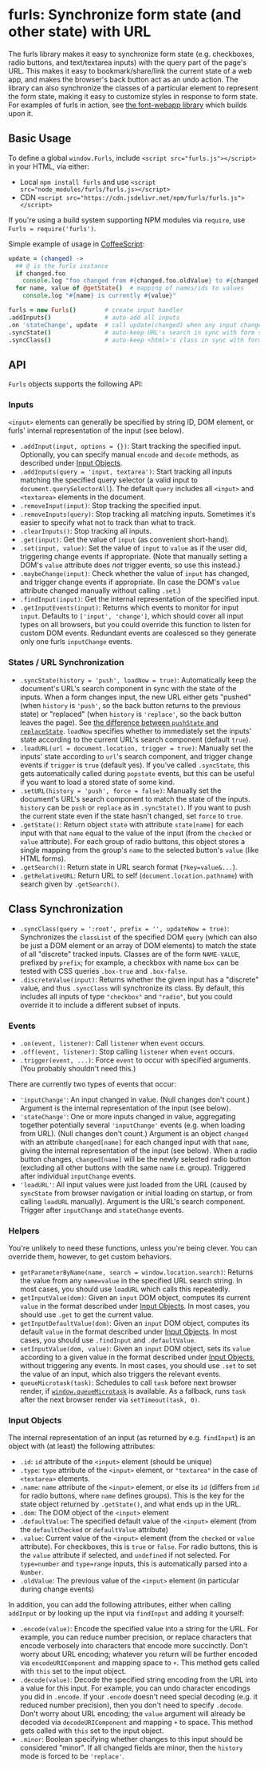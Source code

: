 # furls: Synchronize form state (and other state) with URL

The furls library makes it easy to synchronize form state (e.g. checkboxes,
radio buttons, and text/textarea inputs) with the query part of the page's URL.
This makes it easy to bookmark/share/link the current state of a web app, and
makes the browser's back button act as an undo action.
The library can also synchronize the classes of a particular element to
represent the form state, making it easy to customize styles in response to
form state.
For examples of furls in action, see
[the font-webapp library](https://github.com/edemaine/font-webapp)
which builds upon it.

## Basic Usage

To define a global `window.Furls`, include `<script src="furls.js"></script>`
in your HTML, via either:

* Local `npm install furls` and use
 `<script src="node_modules/furls/furls.js></script>`
* CDN `<script src="https://cdn.jsdelivr.net/npm/furls/furls.js"></script>`

If you're using a build system supporting NPM modules via `require`,
use `Furls = require('furls')`.

Simple example of usage in [CoffeeScript](https://coffeescript.org):

```coffee
update = (changed) ->
  ## @ is the furls instance
  if changed.foo
    console.log "foo changed from #{changed.foo.oldValue} to #{changed.foo.value}"
  for name, value of @getState()  # mapping of names/ids to values
    console.log "#{name} is currently #{value}"

furls = new Furls()        # create input handler
.addInputs()               # auto-add all inputs
.on 'stateChange', update  # call update(changed) when any input changes
.syncState()               # auto-keep URL's search in sync with form state
.syncClass()               # auto-keep <html>'s class in sync with form state
```

## API

`Furls` objects supports the following API:

### Inputs

`<input>` elements can generally be specified by string ID, DOM element,
or furls' internal representation of the input (see below).

* `.addInput(input, options = {})`: Start tracking the specified input.
  Optionally, you can specify manual `encode` and `decode` methods,
  as described under [Input Objects](#input-objects).
* `.addInputs(query = 'input, textarea')`: Start tracking all inputs matching
  the specified query selector (a valid input to `document.querySelectorAll`).
  The default `query` includes all `<input>` and `<textarea>` elements
  in the document.
* `.removeInput(input)`: Stop tracking the specified input.
* `.removeInputs(query)`: Stop tracking all matching inputs.
  Sometimes it's easier to specify what not to track than what to track.
* `.clearInputs()`: Stop tracking all inputs.
* `.get(input)`: Get the value of `input` (as convenient short-hand).
* `.set(input, value)`: Set the value of `input` to `value` as if the user
  did, triggering change events if appropriate.  (Note that manually setting
  a DOM's `value` attribute does *not* trigger events, so use this instead.)
* `.maybeChange(input)`: Check whether the value of `input` has changed,
  and trigger change events if appropriate.  (In case the DOM's `value`
  attribute changed manually without calling `.set`.)
* `.findInput(input)`: Get the internal representation of the specified input.
* `.getInputEvents(input)`: Returns which events to monitor for input `input`.
  Defaults to `['input', 'change']`, which should cover all input types on all
  browsers, but you could override this function to listen for custom DOM
  events.  Redundant events are coalesced so they generate only one furls
  `inputChange` events.

### States / URL Synchronization

* `.syncState(history = 'push', loadNow = true)`: Automatically keep the
  document's URL's search component in sync with the state of the inputs.
  When a form changes input, the new URL either gets "pushed" (when `history`
  is `'push'`, so the back button returns to the previous state) or
  "replaced" (when `history` is `'replace'`, so the back button leaves the
  page).  See [the difference between `pushState` and
  `replaceState`](https://developer.mozilla.org/en-US/docs/Web/API/History_API).
  `loadNow` specifies whether to immediately set the inputs' state according
  to the current URL's search component (default `true`).
* `.loadURL(url = document.location, trigger = true)`: Manually set the
  inputs' state according to `url`'s search component, and trigger change
  events if `trigger` is `true` (default yes).  If you've called `.syncState`,
  this gets automatically called during `popstate` events, but this can be
  useful if you want to load a stored state of some kind.
* `.setURL(history = 'push', force = false)`: Manually set the document's
  URL's search component to match the state of the inputs.  `history` can be
  `push` or `replace` as in `.syncState()`.  If you want to push the current
  state even if the state hasn't changed, set `force` to `true`.
* `.getState()`: Return object `state` with attribute `state[name]` for
  each input with that `name` equal to the value of the input
  (from the `checked` or `value` attribute).
  For each group of radio buttons, this object stores a single mapping from
  the group's `name` to the selected button's `value` (like HTML forms).
* `.getSearch()`: Return state in URL search format (`?key=value&...`).
* `.getRelativeURL`: Return URL to self (`document.location.pathname`)
  with search given by `.getSearch()`.

## Class Synchronization

* `.syncClass(query = ':root', prefix = '', updateNow = true)`:
  Synchronizes the `classList` of the specified DOM `query` (which can also
  be just a DOM element or an array of DOM elements) to match the state of
  all "discrete" tracked inputs.  Classes are of the form `NAME-VALUE`,
  prefixed by `prefix`; for example, a checkbox with name `box` can be tested
  with CSS queries `.box-true` and `.box-false`.
* `.discreteValue(input)`: Returns whether the given input has a "discrete"
  value, and thus `.syncClass` will synchronize its class.
  By default, this includes all inputs of type `"checkbox"` and `"radio"`,
  but you could override it to include a different subset of inputs.

### Events

* `.on(event, listener)`: Call `listener` when `event` occurs.
* `.off(event, listener)`: Stop calling `listener` when `event` occurs.
* `.trigger(event, ...)`: Force `event` to occur with specified arguments.
  (You probably shouldn't need this.)

There are currently two types of events that occur:

* `'inputChange'`: An input changed in value.  (Null changes don't count.)
  Argument is the internal representation of the input (see below).
* `'stateChange'`: One or more inputs changed in value, aggregating together
  potentially several `'inputChange'` events (e.g. when loading from URL).
  (Null changes don't count.)  Argument is an object `changed`
  with an attribute `changed[name]` for each changed input with that `name`,
  giving the internal representation of the input (see below).
  When a radio button changes, `changed[name]` will be the newly selected
  radio button (excluding all other buttons with the same `name` i.e. group).
  Triggered after individual `inputChange` events.
* `'loadURL'`: All input values were just loaded from the URL (caused by
  `syncState` from browser navigation or initial loading on startup, or
  from calling `loadURL` manually).  Argument is the URL's search component.
  Trigger after `inputChange` and `stateChange` events.

### Helpers

You're unlikely to need these functions, unless you're being clever.
You can override them, however, to get custom behaviors.

* `getParameterByName(name, search = window.location.search)`:
  Returns the value from any `name=value` in the specified URL search string.
  In most cases, you should use `loadURL` which calls this repeatedly.
* `getInputValue(dom)`: Given an `input` DOM object, computes its current
  `value` in the format described under [Input Objects](#input-objects).
  In most cases, you should use `.get` to get the current value.
* `getInputDefaultValue(dom)`: Given an `input` DOM object, computes its
  default `value` in the format described under [Input Objects](#input-objects).
  In most cases, you should use `.findInput` and `.defaultValue`.
* `setInputValue(dom, value)`: Given an `input` DOM object, sets its `value`
  according to a given value in the format described under
  [Input Objects](#input-objects), without triggering any events.
  In most cases, you should use `.set` to set the value of an input,
  which also triggers the relevant events.
* `queueMicrotask(task)`: Schedules to call `task` before next browser render,
  if [`window.queueMicrotask`](https://developer.mozilla.org/en-US/docs/Web/API/queueMicrotask)
  is available.  As a fallback, runs `task` after the next browser render
  via `setTimeout(task, 0)`.

### Input Objects

The internal representation of an input (as returned by e.g. `findInput`)
is an object with (at least) the following attributes:

* `.id`: `id` attribute of the `<input>` element (should be unique)
* `.type`: `type` attribute of the `<input>` element, or `"textarea"`
  in the case of `<textarea>` elements.
* `.name`: `name` attribute of the `<input>` element, or else its `id`
  (differs from `id` for radio buttons, where `name` defines groups).
  This is the key for the state object returned by `.getState()`,
  and what ends up in the URL.
* `.dom`: The DOM object of the `<input>` element
* `.defaultValue`: The specified default value of the `<input>` element
  (from the `defaultChecked` or `defaultValue` attribute)
* `.value`: Current value of the `<input>` element
  (from the `checked` or `value` attribute).
  For checkboxes, this is `true` or `false`.
  For radio buttons, this is the `value` attribute if selected, and
  `undefined` if not selected.
  For `type=number` and `type=range` inputs, this is automatically parsed
  into a `Number`.
* `.oldValue`: The previous value of the `<input>` element
  (in particular during change events)

In addition, you can add the following attributes, either when calling
`addInput` or by looking up the input via `findInput` and adding it yourself:

* `.encode(value)`: Encode the specified value into a string for the URL.
  For example, you can reduce number precision, or replace characters
  that encode verbosely into characters that encode more succinctly.
  Don't worry about URL encoding; whatever you return will be further
  encoded via `encodeURIComponent` and mapping space to `+`.
  This method gets called with `this` set to the input object.
* `.decode(value)`: Decode the specified string encoding from the URL into a
  value for this input.
  For example, you can undo character encodings you did in `.encode`.
  If your `.encode` doesn't need special decoding (e.g. it reduced number
  precision), then you don't need to specify `.decode`.
  Don't worry about URL encoding; the `value` argument will already be
  decoded via `decodeURIComponent` and mapping `+` to space.
  This method gets called with `this` set to the input object.
* `.minor`: Boolean specifying whether changes to this input should be
  considered "minor".  If all changed fields are minor, then the `history`
  mode is forced to be `'replace'`.
